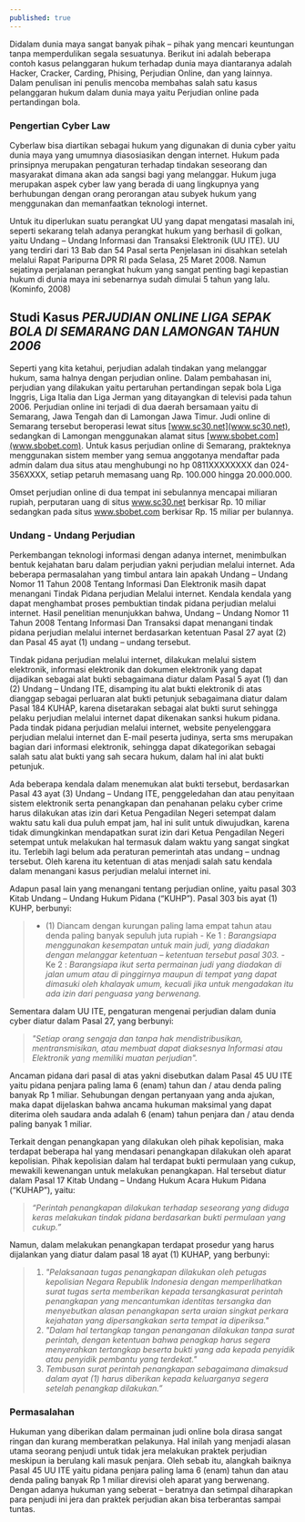 ```yaml
---
published: true
---
```

Didalam dunia maya sangat banyak pihak – pihak yang mencari keuntungan tanpa memperdulikan segala sesuatunya. Berikut ini adalah beberapa contoh kasus pelanggaran hukum terhadap dunia maya diantaranya adalah Hacker, Cracker, Carding, Phising, Perjudian Online, dan yang lainnya. Dalam penulisan ini penulis mencoba membahas salah satu kasus pelanggaran hukum dalam dunia maya yaitu Perjudian online pada pertandingan bola.

### Pengertian Cyber Law

Cyberlaw bisa diartikan sebagai hukum yang digunakan di dunia cyber yaitu dunia maya yang umumnya diasosiasikan dengan internet. Hukum pada prinsipnya merupakan pengaturan terhadap tindakan seseorang dan masyarakat dimana akan ada sangsi bagi yang melanggar. Hukum juga merupakan aspek cyber law yang berada di uang lingkupnya yang berhubungan dengan orang perorangan atau subyek hukum yang menggunakan dan memanfaatkan teknologi internet.

Untuk itu diperlukan suatu perangkat UU yang dapat mengatasi masalah ini, seperti sekarang telah adanya perangkat hukum yang berhasil di golkan, yaitu Undang – Undang Informasi dan Transaksi Elektronik (UU ITE). UU yang terdiri dari 13 Bab dan 54 Pasal serta Penjelasan ini disahkan setelah melalui Rapat Paripurna DPR RI pada Selasa, 25 Maret 2008. Namun sejatinya perjalanan perangkat hukum yang sangat penting bagi kepastian hukum di dunia maya ini sebenarnya sudah dimulai 5 tahun yang lalu. (Kominfo, 2008)

## Studi Kasus _PERJUDIAN ONLINE LIGA SEPAK BOLA DI SEMARANG DAN LAMONGAN TAHUN 2006_

Seperti yang kita ketahui, perjudian adalah tindakan yang melanggar hukum, sama halnya dengan perjudian online. Dalam pembahasan ini, perjudian yang dilakukan yaitu pertaruhan pertandingan sepak bola Liga Inggris, Liga Italia dan Liga Jerman yang ditayangkan di televisi pada tahun 2006. Perjudian online ini terjadi di dua daerah bersamaan yaitu di Semarang, Jawa Tengah dan di Lamongan Jawa Timur. Judi online di Semarang tersebut beroperasi lewat situs [www.sc30.net](www.sc30.net), sedangkan di Lamongan menggunakan alamat situs [www.sbobet.com](www.sbobet.com). Untuk kasus perjudian online di Semarang, prakteknya menggunakan sistem member yang semua anggotanya mendaftar pada admin dalam dua situs atau menghubungi no hp 0811XXXXXXXX dan 024-356XXXX, setiap petaruh memasang uang Rp. 100.000 hingga 20.000.000.

Omset perjudian online di dua tempat ini sebulannya mencapai miliaran rupiah, perputaran uang di situs www.sc30.net berkisar Rp. 10 miliar sedangkan pada situs www.sbobet.com berkisar Rp. 15 miliar per bulannya.

### Undang - Undang Perjudian

Perkembangan teknologi informasi dengan adanya internet, menimbulkan bentuk kejahatan baru dalam perjudian yakni perjudian melalui internet. Ada beberapa permasalahan yang timbul antara lain apakah Undang – Undang Nomor 11 Tahun 2008 Tentang Informasi Dan Elektronik masih dapat menangani Tindak Pidana perjudian Melalui internet. Kendala kendala yang dapat menghambat proses pembuktian tindak pidana perjudian melalui internet. Hasil penelitian menunjukkan bahwa, Undang – Undang Nomor 11 Tahun 2008 Tentang Informasi Dan Transaksi dapat menangani tindak pidana perjudian melalui internet berdasarkan ketentuan Pasal 27 ayat (2) dan Pasal 45 ayat (1) undang – undang tersebut. 

Tindak pidana perjudian melalui internet, dilakukan melalui sistem elektronik, informasi elektronik dan dokumen elektronik yang dapat dijadikan sebagai alat bukti sebagaimana diatur dalam Pasal 5 ayat (1) dan (2) Undang – Undang ITE, disamping itu alat bukti elektronik di atas dianggap sebagai perluaran alat bukti petunjuk sebagaimana diatur dalam Pasal 184 KUHAP, karena disetarakan sebagai alat bukti surut sehingga pelaku perjudian melalui internet dapat dikenakan sanksi hukum pidana. Pada tindak pidana perjudian melalui internet, website penyelenggara perjudian melalui internet dan E-mail peserta judinya, serta sms merupakan bagian dari informasi elektronik, sehingga dapat dikategorikan sebagai salah satu alat bukti yang sah secara hukum, dalam hal ini alat bukti petunjuk.

Ada beberapa kendala dalam menemukan alat bukti tersebut, berdasarkan Pasal 43 ayat (3) Undang – Undang ITE, penggeledahan dan atau penyitaan sistem elektronik serta penangkapan dan penahanan pelaku cyber crime harus dilakukan atas izin dari Ketua Pengadilan Negeri setempat dalam waktu satu kali dua puluh empat jam, hal ini sulit untuk diwujudkan, karena tidak dimungkinkan mendapatkan surat izin dari Ketua Pengadilan Negeri setempat untuk melakukan hal termasuk dalam waktu yang sangat singkat itu. Terlebih  lagi belum ada peraturan pemerintah atas undang – undnag tersebut. Oleh karena itu ketentuan di atas menjadi salah satu kendala dalam menangani kasus perjudian melalui internet ini.

Adapun pasal lain yang menangani tentang perjudian online, yaitu pasal 303 Kitab Undang – Undang Hukum Pidana (“KUHP”).
Pasal 303 bis ayat (1) KUHP, berbunyi:
> - (1) Diancam dengan kurungan paling lama empat tahun atau denda paling
banyak sepuluh juta rupiah
	- Ke 1 : _Barangsiapa menggunakan kesempatan untuk main judi, yang diadakan dengan melanggar ketentuan – ketentuan tersebut pasal 303._
	- Ke 2 : _Barangsiapa ikut serta permainan judi yang diadakan di jalan umum atau di pinggirnya maupun di tempat yang dapat dimasuki oleh khalayak umum, kecuali jika untuk mengadakan itu ada izin dari penguasa yang berwenang._

Sementara dalam UU ITE, pengaturan mengenai perjudian dalam dunia cyber diatur dalam Pasal 27, yang berbunyi:

> _"Setiap orang sengaja dan tanpa hak mendistribusikan, mentransmisikan, atau membuat dapat diaksesnya Informasi atau Elektronik yang memiliki muatan perjudian"._

Ancaman pidana dari pasal di atas yakni disebutkan dalam Pasal 45 UU ITE yaitu pidana penjara paling lama 6 (enam) tahun dan / atau denda paling banyak Rp 1 miliar. Sehubungan dengan pertanyaan yang anda ajukan, maka dapat dijelaskan bahwa ancama hukuman maksimal yang dapat diterima oleh saudara anda adalah 6 (enam) tahun penjara dan / atau denda paling banyak 1 miliar.

Terkait dengan penangkapan yang dilakukan oleh pihak kepolisian, maka terdapat beberapa hal yang mendasari penangkapan dilakukan oleh aparat kepolisian. Pihak kepolisian dalam hal terdapat bukti permulaan yang cukup, mewakili kewenangan untuk melakukan penangkapan. Hal tersebut diatur dalam Pasal 17 Kitab Undang – Undang Hukum Acara Hukum Pidana (“KUHAP”), yaitu:

> _“Perintah penangkapan dilakukan terhadap seseorang yang diduga keras melakukan tindak pidana berdasarkan bukti permulaan yang cukup.”_

Namun, dalam melakukan penangkapan terdapat prosedur yang harus dijalankan yang diatur dalam pasal 18 ayat (1) KUHAP, yang berbunyi:

> 1. _"Pelaksanaan tugas penangkapan dilakukan oleh petugas kepolisian Negara Republik Indonesia dengan memperlihatkan surat tugas serta memberikan kepada tersangkasurat perintah penangkapan yang mencantumkan identitas tersangka dan menyebutkan alasan penangkapan serta uraian singkat perkara kejahatan yang dipersangkakan serta tempat ia diperiksa."_
> 2. _"Dalam hal tertangkap tangan penanganan dilakukan tanpa surat perintah, dengan ketentuan bahwa penagkap harus segera menyerahkan tertangkap beserta bukti yang ada kepada penyidik atau penyidik pembantu yang terdekat."_
> 3. _Tembusan surat perintah penangkapan sebagaimana dimaksud dalam ayat (1) harus diberikan kepada keluarganya segera setelah penangkap dilakukan.”_

### Permasalahan
Hukuman yang diberikan dalam permainan judi online bola dirasa sangat ringan dan kurang memberatkan pelakunya. Hal inilah yang menjadi alasan utama seorang penjudi untuk tidak jera melakukan praktek perjudian meskipun ia berulang kali masuk penjara. Oleh sebab itu, alangkah baiknya Pasal 45 UU ITE yaitu pidana penjara paling lama 6 (enam) tahun dan atau denda paling banyak Rp 1 miliar direvisi oleh aparat yang berwenang. Dengan adanya hukuman yang seberat – beratnya dan setimpal diharapkan para penjudi ini jera dan praktek perjudian akan bisa terberantas sampai tuntas.